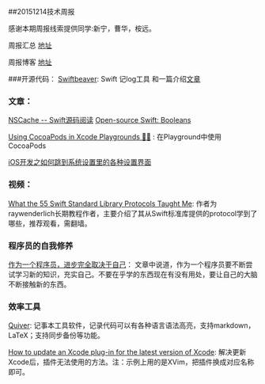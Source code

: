 ##20151214技术周报

感谢本期周报线索提供同学:新宁，曹华，桉远。

周报汇总 [地址](https://github.com/BaiduHiDeviOS/iOS-Tech-Weekly)

周报博客 [地址](http://baiduhidevios.github.io/)


###开源代码：
[Swiftbeaver](https://github.com/skreutzberger/SwiftyBeaver): Swift 记log工具 和一篇介绍[文章](https://littlebitesofcocoa.com/142-colorful-logging-with-swiftybeaver)

### 文章：

[NSCache -- Swift源码阅读](https://github.com/nixzhu/dev-blog/blob/master/2015-12-09-nscache.md)
[Open-source Swift: Booleans](http://swiftunboxed.com/open-source/Bool/)

[Using CocoaPods in Xcode Playgrounds 🍩🎪](https://littlebitesofcocoa.com/138-using-cocoapods-in-xcode-playgrounds)
: 在Playground中使用CocoaPods

[iOS开发之如何跳到系统设置里的各种设置界面](http://mp.weixin.qq.com/s?__biz=MjM5OTM0MzIwMQ==&mid=401517056&idx=5&sn=ad89f960098b485035006eef656efe16&scene=0#wechat_redirect)


### 视频：
[What the 55 Swift Standard Library Protocols Taught Me](https://www.youtube.com/watch?v=_kpYI6GjCuw): 作者为raywenderlich长期教程作者，主要介绍了其从Swift标准库提供的protocol学到了哪些，推荐观看，需翻墙。

### 程序员的自我修养
[作为一个程序员，进步完全取决于自己](http://mp.weixin.qq.com/s?__biz=MjM5NzMyMjAwMA==&mid=401268306&idx=1&sn=3eb48ec9f939478f5955a55872145aae)： 文章中说道，作为一个程序员要不断尝试学习新的知识，充实自己。不要在乎学的东西现在有没有用处，要让自己的大脑不断接触新的东西。

### 效率工具

[Quiver](http://happenapps.com/#quiver): 记事本工具软件，记录代码可以有各种语言语法高亮，支持markdown， LaTeX；支持同步备份等功能。

[How to update an Xcode plug-in for the latest version of Xcode](http://www.mokacoding.com/blog/xcode-plugins-update/): 解决更新Xcode后，插件无法使用的方法。注：示例上用的是XVim，把插件换成对应名称即可。
